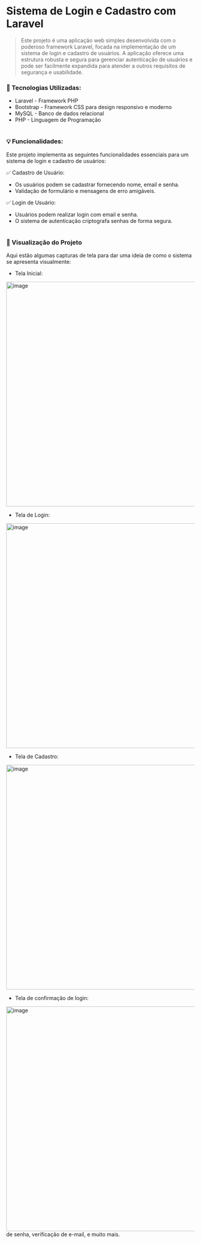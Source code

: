 
# Sistema de Login e Cadastro com Laravel
>Este projeto é uma aplicação web simples desenvolvida com o poderoso framework Laravel, focada na implementação de um sistema de login e cadastro de usuários. A aplicação oferece uma estrutura robusta e segura para gerenciar autenticação de usuários e pode ser facilmente expandida para atender a outros requisitos de segurança e usabilidade.

### 🚀 Tecnologias Utilizadas:
- Laravel - Framework PHP
- Bootstrap - Framework CSS para design responsivo e moderno
- MySQL - Banco de dados relacional
- PHP - Linguagem de Programação
#

### 💡 Funcionalidades:
Este projeto implementa as seguintes funcionalidades essenciais para um sistema de login e cadastro de usuários:

✅ Cadastro de Usuário:
- Os usuários podem se cadastrar fornecendo nome, email e senha.
- Validação de formulário e mensagens de erro amigáveis.

✅ Login de Usuário:
- Usuários podem realizar login com email e senha.
- O sistema de autenticação criptografa senhas de forma segura.
#
### 🎨 Visualização do Projeto
Aqui estão algumas capturas de tela para dar uma ideia de como o sistema se apresenta visualmente:

- Tela Inicial:
<img width="800" height="600" alt="image" src="https://github.com/user-attachments/assets/3c7a4a48-1ab7-472f-94ef-def46e733ab5" />


- Tela de Login:
<img width="800" height="600" alt="image" src="https://github.com/user-attachments/assets/2416c3a0-7d41-450a-83bc-1bffa286cf9d" />


- Tela de Cadastro:
<img width="800" height="600" alt="image" src="https://github.com/user-attachments/assets/d9d9323c-9f87-4182-8a22-ca01235ac8a9" />


- Tela de confirmação de login:
<img width="800" height="600" alt="image" src="https://github.com/user-attachments/assets/d08c3543-f8df-4005-b31e-080bc54bfebc" />
de senha, verificação de e-mail, e muito mais.
